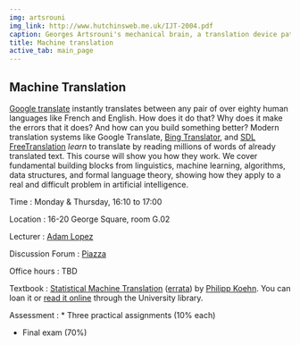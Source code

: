 ```yaml
---
img: artsrouni
img_link: http://www.hutchinsweb.me.uk/IJT-2004.pdf
caption: Georges Artsrouni's mechanical brain, a translation device patented in 1933 in France.
title: Machine translation
active_tab: main_page 
---
```


Machine Translation
-------------------

[Google translate](http://translate.google.com/) instantly
translates between any pair of over eighty human languages 
like French and English. How does it do that? Why does it 
make the errors that it does? And how can you build something 
better? Modern translation systems like Google Translate, 
[Bing Translator](http://www.microsofttranslator.com/),
and [SDL FreeTranslation](http://www.freetranslation.com/)
*learn* to translate by reading millions of words of already 
translated text. This course will show you how they work. 
We cover fundamental building blocks from linguistics, 
machine learning, algorithms, data structures, and formal 
language theory, showing how they apply to a real and difficult
problem in artificial intelligence.

Time 
: Monday & Thursday, 16:10 to 17:00 

Location
: 16-20 George Square, room G.02

Lecturer
: [Adam Lopez](http://homepages.inf.ed.ac.uk/alopez/)

Discussion Forum
: [Piazza](https://piazza.com/ed.ac.uk/spring2015/infr11062/home)

Office hours
: TBD

Textbook
: [Statistical Machine Translation](http://www.statmt.org/book/) 
(<a href="http://statmt.org/book/errata.html">errata</a>) 
by [Philipp Koehn](http://www.cs.jhu.edu/~phi/).
You can loan it or [read it online](http://edin.ac/1xIEjYi) through the 
University library.

Assessment
: * Three practical assignments (10% each)
* Final exam (70%)
